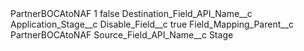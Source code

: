 <?xml version="1.0" encoding="UTF-8"?>
<CustomMetadata xmlns="http://soap.sforce.com/2006/04/metadata" xmlns:xsi="http://www.w3.org/2001/XMLSchema-instance" xmlns:xsd="http://www.w3.org/2001/XMLSchema">
    <label>PartnerBOCAtoNAF 1</label>
    <protected>false</protected>
    <values>
        <field>Destination_Field_API_Name__c</field>
        <value xsi:type="xsd:string">Application_Stage__c</value>
    </values>
    <values>
        <field>Disable_Field__c</field>
        <value xsi:type="xsd:boolean">true</value>
    </values>
    <values>
        <field>Field_Mapping_Parent__c</field>
        <value xsi:type="xsd:string">PartnerBOCAtoNAF</value>
    </values>
    <values>
        <field>Source_Field_API_Name__c</field>
        <value xsi:type="xsd:string">Stage</value>
    </values>
</CustomMetadata>
